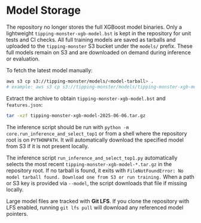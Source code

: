 # Model Storage

The repository no longer stores the full XGBoost model binaries. Only a
lightweight `tipping-monster-xgb-model.bst` is kept in the repository for unit
tests and CI checks. All full training models are saved as tarballs and uploaded
to the `tipping-monster` S3 bucket under the `models/` prefix. These full models
remain on S3 and are downloaded on demand during inference or evaluation.

To fetch the latest model manually:

```bash
aws s3 cp s3://tipping-monster/models/<model-tarball> .
# example: aws s3 cp s3://tipping-monster/models/tipping-monster-xgb-model-2025-06-06.tar.gz .
```

Extract the archive to obtain `tipping-monster-xgb-model.bst` and
`features.json`:

```bash
tar -xzf tipping-monster-xgb-model-2025-06-06.tar.gz
```

The inference script should be run with `python -m core.run_inference_and_select_top1`
or from a shell where the repository root is on `PYTHONPATH`. It will automatically
download the specified model from S3 if it is not present locally.

The inference script `run_inference_and_select_top1.py` automatically selects
the most recent `tipping-monster-xgb-model-*.tar.gz` in the repository root. If
no tarball is found, it exits with `FileNotFoundError: No model tarball found.
Download one from S3 or run training.` When a path or S3 key is provided via
`--model`, the script downloads that file if missing locally.


Large model files are tracked with **Git LFS**. If you clone the repository with
LFS enabled, running `git lfs pull` will download any referenced model pointers.
